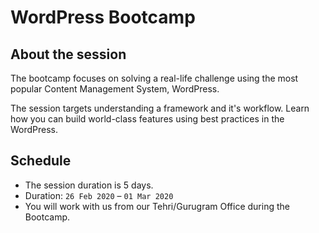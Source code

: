 # WordPress Bootcamp

## About the session

The bootcamp focuses on solving a real-life challenge using the most popular Content Management System, WordPress.

The session targets understanding a framework and it's workflow. Learn how you can build world-class features using best practices in the WordPress.


## Schedule

- The session duration is 5 days.
- Duration: `26 Feb 2020` – `01 Mar 2020`
- You will work with us from our Tehri/Gurugram Office during the Bootcamp.
